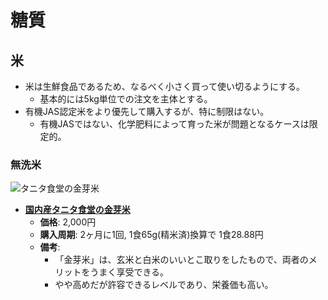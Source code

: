 糖質
====

米
----

- 米は生鮮食品であるため、なるべく小さく買って使い切るようにする。
  - 基本的には5kg単位での注文を主体とする。
- 有機JAS認定米をより優先して購入するが、特に制限はない。
  - 有機JASではない、化学肥料によって育った米が問題となるケースは限定的。

### 無洗米
![タニタ食堂の金芽米](https://askul.c.yimg.jp/img/product/LL1/N423128_LL1.jpg)
- [**国内産タニタ食堂の金芽米**](https://lohaco.jp/product/N423128/)
  - **価格**: 2,000円
  - **購入周期**: 2ヶ月に1回, 1食65g(精米済)換算で 1食28.88円
  - **備考**:
    - 「金芽米」は、玄米と白米のいいとこ取りをしたもので、両者のメリットをうまく享受できる。
    - やや高めだが許容できるレベルであり、栄養価も高い。
